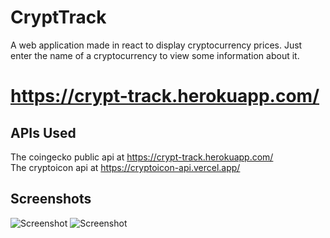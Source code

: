 # CryptTrack
A web application made in react to display cryptocurrency prices. Just enter the name of a cryptocurrency to view some information about it.

# https://crypt-track.herokuapp.com/

## APIs Used
 The coingecko public  api at https://crypt-track.herokuapp.com/  
 The cryptoicon api at https://cryptoicon-api.vercel.app/
## Screenshots
![Screenshot](https://i.imgur.com/iZxTtXJ.png)
![Screenshot](https://i.imgur.com/cyBqj2y.png)
